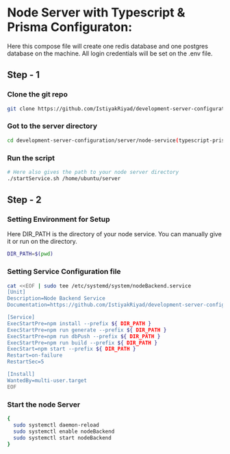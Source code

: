# Node Server with Typescript & Prisma Configuraton:

Here this compose file will create one redis database and one postgres database on the machine. 
All login credentials will be set on the .env file.

## Step - 1

### Clone the git repo
``` bash
git clone https://github.com/IstiyakRiyad/development-server-configuration
```

### Got to the server directory
``` bash
cd development-server-configuration/server/node-service(typescript-prisma)
```

### Run the script
```bash
# Here also gives the path to your node server directory
./startService.sh /home/ubuntu/server
```

## Step - 2
### Setting Environment for Setup

Here DIR_PATH is the directory of your node service. You can manually give it or run on the directory.

```bash
DIR_PATH=$(pwd)
```


### Setting Service Configuration file

```bash
cat <<EOF | sudo tee /etc/systemd/system/nodeBackend.service
[Unit]
Description=Node Backend Service
Documentation=https://github.com/IstiyakRiyad/development-server-configuration/blob/main/server/node-service/README.md

[Service]
ExecStartPre=npm install --prefix ${ DIR_PATH }
ExecStartPre=npm run generate --prefix ${ DIR_PATH }
ExecStartPre=npm run dbPush --prefix ${ DIR_PATH }
ExecStartPre=npm run build --prefix ${ DIR_PATH }
ExecStart=npm start --prefix ${ DIR_PATH }
Restart=on-failure
RestartSec=5

[Install]
WantedBy=multi-user.target
EOF
```

### Start the node Server
```bash
{
  sudo systemctl daemon-reload
  sudo systemctl enable nodeBackend
  sudo systemctl start nodeBackend
}
```

